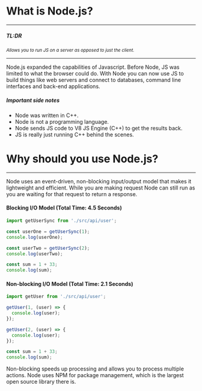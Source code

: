# What is Node.js? 
---

##### TL:DR

<sub>
  <i>
    Allows you to run JS on a server as opposed to just the client.
  </i>
</sub>

---
Node.js expanded the capabilities of Javascript. Before Node, JS was limited to what the browser could do. With Node you can now use JS to build things like web servers and connect to databases, command line interfaces and back-end applications. 

##### Important side notes
- Node was written in C++.
- Node is not a programming language.
- Node sends JS code to V8 JS Engine (C++) to get the results back.
- JS is really just running C++ behind the scenes.


# Why should you use Node.js?
---

Node uses an event-driven, non-blocking input/output model that makes it lightweight and efficient. While you are making request Node can still run as you are waiting for that request to return a response.


#### Blocking I/O Model (Total Time: 4.5 Seconds)
```javascript
import getUserSync from './src/api/user';

const userOne = getUserSync(1);
console.log(userOne);

const userTwo = getUserSync(2);
console.log(userTwo);

const sum = 1 + 33;
console.log(sum);
```

#### Non-blocking I/O Model (Total Time: 2.1 Seconds)
```javascript
import getUser from './src/api/user';

getUser(1, (user) => {
  console.log(user);
});

getUser(2, (user) => {
  console.log(user);
});

const sum = 1 + 33;
console.log(sum);
```

Non-blocking speeds up processing and allows you to process multiple actions. Node uses NPM for package management, which is the largest open source library there is.